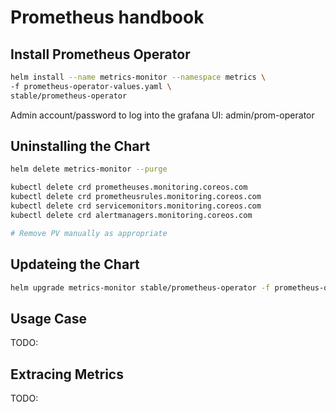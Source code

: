 # Prometheus handbook

## Install Prometheus Operator

```bash
helm install --name metrics-monitor --namespace metrics \
-f prometheus-operator-values.yaml \
stable/prometheus-operator
```

Admin account/password to log into the grafana UI: admin/prom-operator

## Uninstalling the Chart

```bash
helm delete metrics-monitor --purge

kubectl delete crd prometheuses.monitoring.coreos.com
kubectl delete crd prometheusrules.monitoring.coreos.com
kubectl delete crd servicemonitors.monitoring.coreos.com
kubectl delete crd alertmanagers.monitoring.coreos.com

# Remove PV manually as appropriate
```

## Updateing the Chart

```bash
helm upgrade metrics-monitor stable/prometheus-operator -f prometheus-operator-values.yaml
```

## Usage Case

TODO:

## Extracing Metrics

TODO: